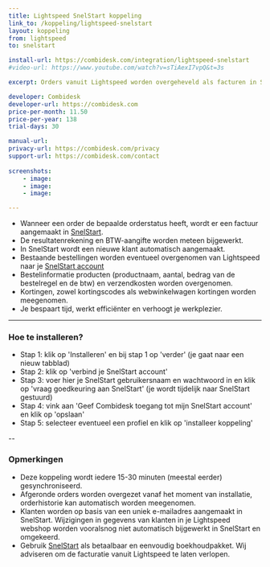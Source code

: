 ```yaml
---
title: Lightspeed SnelStart koppeling
link_to: /koppeling/lightspeed-snelstart
layout: koppeling
from: lightspeed
to: snelstart

install-url: https://combidesk.com/integration/lightspeed-snelstart
#video-url: https://www.youtube.com/watch?v=sTiAexI7vpQ&t=3s

excerpt: Orders vanuit Lightspeed worden overgeheveld als facturen in SnelStart. 

developer: Combidesk  
developer-url: https://combidesk.com
price-per-month: 11.50
price-per-year: 138 
trial-days: 30

manual-url: 
privacy-url: https://combidesk.com/privacy
support-url: https://combidesk.com/contact
      
screenshots:
    - image: 
    - image: 
    - image: 

---
```


* Wanneer een order de bepaalde orderstatus heeft, wordt er een factuur aangemaakt in [SnelStart](https://www.snelstart.nl/gratis-proberen?utm_source=boekhoudkoppelingen&utm_medium=cta&utm_campaign=partner&utm_term=boekhoudkoppelingen). 
* De resultatenrekening en BTW-aangifte worden meteen bijgewerkt.
* In SnelStart wordt een nieuwe klant automatisch aangemaakt.
* Bestaande bestellingen worden eventueel overgenomen van Lightspeed naar je [SnelStart account](https://www.snelstart.nl/gratis-proberen?utm_source=boekhoudkoppelingen&utm_medium=cta&utm_campaign=partner&utm_term=boekhoudkoppelingen)
* Bestelinformatie producten (productnaam, aantal, bedrag van de bestelregel en de btw) en verzendkosten worden overgenomen.
* Kortingen, zowel kortingscodes als webwinkelwagen kortingen worden meegenomen.
* Je bespaart tijd, werkt efficiënter en verhoogt je werkplezier.

---

### Hoe te installeren?
* Stap 1: klik op 'Installeren' en bij stap 1 op 'verder' (je gaat naar een nieuw tabblad)
* Stap 2: klik op 'verbind je SnelStart account'
* Stap 3: voer hier je SnelStart gebruikersnaam en wachtwoord in en klik op 'vraag goedkeuring aan SnelStart' (je wordt tijdelijk naar SnelStart gestuurd)
* Stap 4: vink aan 'Geef Combidesk toegang tot mijn SnelStart account' en klik op 'opslaan'
* Stap 5: selecteer eventueel een profiel en klik op 'installeer koppeling'

--

### Opmerkingen
* Deze koppeling wordt iedere 15-30 minuten (meestal eerder) gesynchroniseerd.
* Afgeronde orders worden overgezet vanaf het moment van installatie, orderhistorie kan automatisch worden meegenomen.
* Klanten worden op basis van een uniek e-mailadres aangemaakt in SnelStart. Wijzigingen in gegevens van klanten in je Lightspeed webshop worden vooralsnog niet automatisch bijgewerkt in SnelStart en omgekeerd.
* Gebruik [SnelStart](https://www.snelstart.nl/gratis-proberen?utm_source=boekhoudkoppelingen&utm_medium=cta&utm_campaign=partner&utm_term=boekhoudkoppelingen) als betaalbaar en eenvoudig boekhoudpakket. Wij adviseren om de facturatie vanuit Lightspeed te laten verlopen.